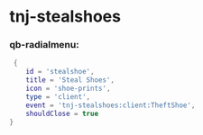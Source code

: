 # tnj-stealshoes

### qb-radialmenu:
```lua
 {
    id = 'stealshoe',
    title = 'Steal Shoes',
    icon = 'shoe-prints',
    type = 'client',
    event = 'tnj-stealshoes:client:TheftShoe',
    shouldClose = true
}
```
